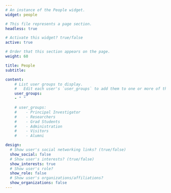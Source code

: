 ```yaml
---
# An instance of the People widget.
widget: people

# This file represents a page section.
headless: true

# Activate this widget? true/false
active: true 

# Order that this section appears on the page.
weight: 60

title: People
subtitle:

content:
    # List user groups to display.
    #   Edit each user's `user_groups` to add them to one or more of these groups.
    user_groups: 
    - " "

    # user_groups:
    #    - Principal Investigator
    #    - Researchers
    #    - Grad Students
    #    - Administration
    #    - Visitors
    #    - Alumni

design:
  # Show user's social networking links? (true/false)
  show_social: false
  # Show user's interests? (true/false)
  show_interests: true
  # Show user's role?
  show_role: false
  # Show user's organizations/affiliations?
  show_organizations: false
---
```

